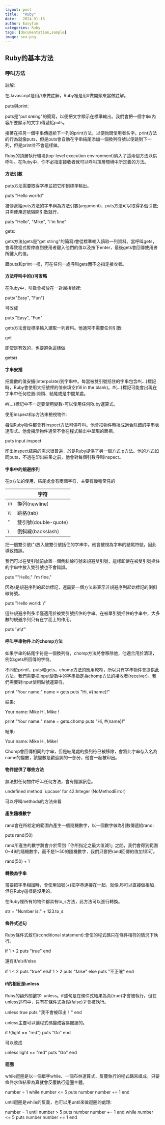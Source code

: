 ```yaml
---
layout: post
title:  "Ruby"
date:   2024-01-13
author: Easyfun
categories: Ruby
tags: [documentation,sample]
image: sea.png
---
```


## Ruby的基本方法

### 呼叫方法

註解:

在Javascript是用//來做註解，Ruby裡是用#做開頭來當做註解。

puts與print:

puts是"put sreing"的簡寫，以便把文字顯示在標準輸出。我們會把一個字串(內容所要顯示的文字)傳遞給puts。

接著在把另一個字串傳遞給下一列的print方法，以便詢問使用者名字。print方法的行為就像puts，但是puts會自動在字串結尾添加一個換列符號以便跳到下一列，但是print並不會這樣做。

Ruby的頂層執行環境(top-level execution environment)納入了這兩個方法以供呼叫。在Ruby中，你不必指定接收者就可以呼叫頂層環境中所定義的方法。

#### 方法引數

puts方法需要取得字串並把它印到標準輸出。

  puts "Hello worrld"

被傳遞給puts方法的字串稱為方法引數(argument)，puts方法可以取得多個引數;只需使用逗號隔開引數就行。

  puts "Hello", "Mike", "I'm fine"

gets:

gets方法(gets是"get string"的簡寫)會從標準輸入讀取一列資料。當呼叫gets，會導致程式暫停直到使用者鍵入他們的值以及按下enter，最後gets會回傳使用者所鍵入的值。

跟puts和print一樣，可在任何一處呼叫gets而不必指定接收者。

#### 方法呼叫中的()可省略

在Ruby中，引數會被放在一對圓括號裡:

  puts("Easy", "Fun")

可改成

  puts "Easy", "Fun"

gets方法會從標準輸入讀取一列資料。他通常不需要任何引數:

  get

即使是有效的，也要避免這樣做

  ~~gets()~~

#### 字串安插

把變數的值安插(interpolate)到字串中。每當被雙引號括住的字串包含#{...}標記時，Ruby會使用大括號裡的值來填空(fill in the blank)。#{...}標記可能會出現在字串中任何位置:開頭、結尾或是中間某處。

#{...}標記中不一定要使用變數-可以使用任何Ruby運算式。

使用inspect和p方法來檢視物件:

每個Ruby物件都會有inspect方法可供呼叫。他會把物件轉換成適合除錯的字串表達形式。他會揭示物件通常不會在程式輸出中呈現的面相。

  puts input.inspect

印出inspect結果的需求很普遍，於是Ruby提供了另一個方式:p方法。他的方式如同puts，不過在印出結果之前，他會對每個引數呼叫inspect。

#### 字串中的規避序列

在p方法的使用，結尾處會有兩個字符，主要有幾種常見的

|  | 字符 | 
| --- | --- |
| \n | 換列(newline) |
| \t | 跳格(tab) |
| \" | 雙引號(double-quote) |
| \\ | 倒斜線(backslash) |

把一個雙引號(")放入被雙引號括住的字串中，他會被視為字串的結尾符號，因此導致錯誤。

我們可以在雙引號前放置一個倒斜線符號來規避雙引號，這樣即使在被雙引號括住的字串中放入雙引號也不會錯誤。

  puts "\"Hello,\" I'm fine."

因為\是規避序列的起始標記，還需要一個方法來表示非規避序列起始標記的倒斜線符號。

  puts "Hello world: \\"

這些規避序列多半僅適用於被雙引號括住的字串。在被單引號括住的字串中，大多數的規避序列只有在字面上的作用。

  puts '\n\t\"'

#### 呼叫字串物件上的chomp方法

如果字串的結尾字符是一個換列符，chomp方法將會移除他，他適合用於清理，例如:gets所回傳的字符。

不同於printf、puts和gets，chomp方法的應用較窄，所以只有字串物件會提供此方法。我們需要把input變數中的字串指定為chomp方法的接收者(receiver)。我們需要對input使用點號運算符。

  print "Your name:"
  name = gets
  puts "Hi, #{name}!"

結果:

  Your name: Mike
  Hi, Mike
  !

  print "Your name:"
  name = gets.chomp
  puts "Hi, #{name}!"

結果:

  Your name: Mike
  Hi, Mike!

Chomp會回傳相同的字串，但是結尾處的換列符已被移除，會將此字串存入名為name的變數，該變數是歡迎詞的一部分，他會一起被印出。

#### 物件提供了哪些方法

無法對任何物件呼叫任何方法，會有錯誤訊息。

  undefined method `upcase' for 42:Integer (NoMethodError)

可以呼叫methods的方法來看

#### 產生隨機數字

rand會在所給定的範圍內產生一個隨機數字，以一個數字做為引數傳遞給rand:

  puts rand(50)

rand所產生的數字將會介於零到「你所指定之最大值減1」之間，我們會得到範圍0~49的隨機數字，而不是1~50的隨機數字，我們只要把rand回傳的值加1即可。

  rand(50) + 1

#### 轉換為字串

當要把字串相加時，會使用加號(+)把字串連接在一起，就像JS可以直接做相加，但在Ruby這樣是沒用的。

在Ruby裡所有的物件都具有to_s方法，此方法可以進行轉換。

  str = "Number is:" + 123.to_s

#### 條件式述句

Ruby條件式敘句(conditional statement):會使的程式碼只在條件相符的情況下執行。

  if 1 < 2
    puts "true"
  end

還有if/elsif/else

  if 1 < 2
    puts "true"
  elsif 1 > 2 
    puts "false"
  else
    puts "不正確"
  end

#### if的相反是unless

Ruby的額外關鍵字: unless。if述句是在條件式結果為真(true)才會被執行，但在unless述句中，只有在條件式為假(false)才會被執行。

  unless true
    puts "我不會被印出！"
  end

unless主要可以讓程式碼變成容易閱讀的。

  if !(light == "red")
    puts "Go"
  end

可以改成

  unless light == "red"
    puts "Go"
  end

#### 迴圈

while迴圈是以一個單字while、一個布林運算式、反覆執行的程式碼來組成。只要條件求值結果為真就會反覆執行迴圈主體。

  number = 1
  while number <= 5
    puts number
    number += 1
  end

until迴圈是while的反義，也可以用until來做迴圈的處理:

  number = 1
  until number > 5
    puts number
    number += 1
  end
  while number <= 5
    puts number
    number += 1
  end
